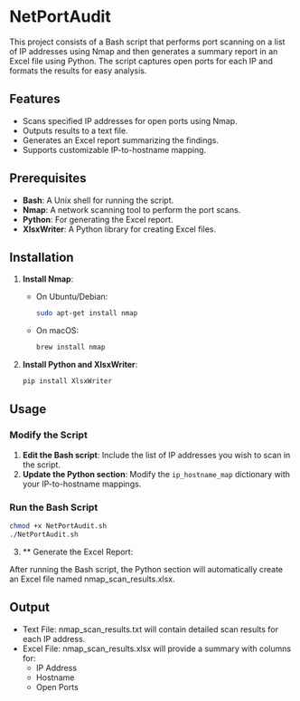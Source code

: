 # NetPortAudit

This project consists of a Bash script that performs port scanning on a list of IP addresses using Nmap and then generates a summary report in an Excel file using Python. The script captures open ports for each IP and formats the results for easy analysis.

## Features

- Scans specified IP addresses for open ports using Nmap.
- Outputs results to a text file.
- Generates an Excel report summarizing the findings.
- Supports customizable IP-to-hostname mapping.

## Prerequisites

- **Bash**: A Unix shell for running the script.
- **Nmap**: A network scanning tool to perform the port scans.
- **Python**: For generating the Excel report.
- **XlsxWriter**: A Python library for creating Excel files.

## Installation

1. **Install Nmap**:
   - On Ubuntu/Debian: 
     ```bash
     sudo apt-get install nmap
     ```
   - On macOS: 
     ```bash
     brew install nmap
     ```

2. **Install Python and XlsxWriter**:
   ```bash
   pip install XlsxWriter

## Usage

### Modify the Script

1. **Edit the Bash script**: Include the list of IP addresses you wish to scan in the script.
2. **Update the Python section**: Modify the `ip_hostname_map` dictionary with your IP-to-hostname mappings.

### Run the Bash Script

```bash
chmod +x NetPortAudit.sh
./NetPortAudit.sh
```

3. ** Generate the Excel Report:

After running the Bash script, the Python section will automatically create an Excel file named nmap_scan_results.xlsx.

## Output
- Text File: nmap_scan_results.txt will contain detailed scan results for each IP address.
- Excel File: nmap_scan_results.xlsx will provide a summary with columns for:
  - IP Address
  - Hostname
  - Open Ports



